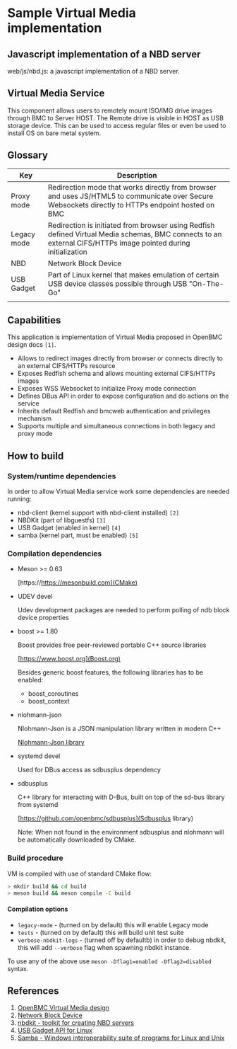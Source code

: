 # Sample Virtual Media implementation

## Javascript implementation of a NBD server

web/js/nbd.js: a javascript implementation of a NBD server.

## Virtual Media Service

This component allows users to remotely mount ISO/IMG drive images through BMC
to Server HOST. The Remote drive is visible in HOST as USB storage device. This
can be used to access regular files or even be used to install OS on bare metal
system.

## Glossary

| Key         | Description                                                                                                                                                   |
| ----------- | ------------------------------------------------------------------------------------------------------------------------------------------------------------- |
| Proxy mode  | Redirection mode that works directly from browser and uses JS/HTML5 to communicate over Secure Websockets directly to HTTPs endpoint hosted on BMC            |
| Legacy mode | Redirection is initiated from browser using Redfish defined Virtual Media schemas, BMC connects to an external CIFS/HTTPs image pointed during initialization |
| NBD         | Network Block Device                                                                                                                                          |
| USB Gadget  | Part of Linux kernel that makes emulation of certain USB device classes possible through USB "On-The-Go"                                                      |
|             |                                                                                                                                                               |

## Capabilities

This application is implementation of Virtual Media proposed in OpenBMC design
docs `[1]`.

- Allows to redirect images directly from browser or connects directly to an
  external CIFS/HTTPs resource
- Exposes Redfish schema and allows mounting external CIFS/HTTPs images
- Exposes WSS Websocket to initialize Proxy mode connection
- Defines DBus API in order to expose configuration and do actions on the
  service
- Inherits default Redfish and bmcweb authentication and privileges mechanism
- Supports multiple and simultaneous connections in both legacy and proxy mode

## How to build

### System/runtime dependencies

In order to allow Virtual Media service work some dependencies are needed
running:

- nbd-client (kernel support with nbd-client installed) `[2]`
- NBDKit (part of libguestfs) `[3]`
- USB Gadget (enabled in kernel) `[4]`
- samba (kernel part, must be enabled) `[5]`

### Compilation dependencies

- Meson >= 0.63

  [https://https://mesonbuild.com](CMake)

- UDEV devel

  Udev development packages are needed to perform polling of ndb block device
  properties

- boost >= 1.80

  Boost provides free peer-reviewed portable C++ source libraries

  [https://www.boost.org](Boost.org)

  Besides generic boost features, the following libraries has to be enabled:

  - boost_coroutines
  - boost_context

- nlohmann-json

  Nlohmann-Json is a JSON manipulation library written in modern C++

  [Nlohmann-Json library](https://github.com/nlohmann/json)

- systemd devel

  Used for DBus access as sdbusplus dependency

- sdbusplus

  C++ library for interacting with D-Bus, built on top of the sd-bus library
  from systemd

  [https://github.com/openbmc/sdbusplus](Sdbusplus library)

  Note: When not found in the environment sdbusplus and nlohmann will be
  automatically downloaded by CMake.

### Build procedure

VM is compiled with use of standard CMake flow:

```bash
> mkdir build && cd build
> meson build && meson compile -C build
```

#### Compilation options

- `legacy-mode` - (turned on by default) this will enable Legacy mode
- `tests` - (turned on by default) this will build unit test suite
- `verbose-nbdkit-logs` - (turned off by defaultb) in order to debug nbdkit,
  this will add `--verbose` flag when spawning nbdkit instance.

To use any of the above use `meson -Dflag1=enabled -Dflag2=disabled` syntax.

## References

1. [OpenBMC Virtual Media design](https://github.com/openbmc/docs/blob/master/designs/virtual-media.md)
2. [Network Block Device](https://sourceforge.net/projects/nbd/)
3. [nbdkit - toolkit for creating NBD servers](https://libguestfs.org/nbdkit.1.html)
4. [USB Gadget API for Linux](https://www.kernel.org/doc/html/v4.17/driver-api/usb/gadget.html)
5. [Samba - Windows interoperability suite of programs for Linux and Unix](https://www.samba.org/)
